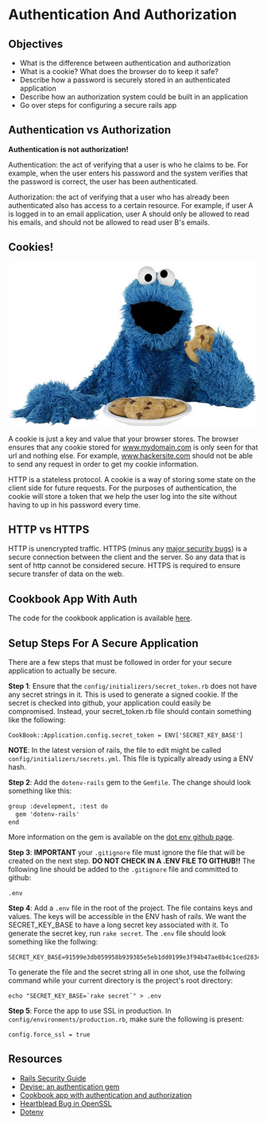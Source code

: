 # Authentication And Authorization

## Objectives

* What is the difference between authentication and authorization
* What is a cookie?  What does the browser do to keep it safe?
* Describe how a password is securely stored in an authenticated application
* Describe how an authorization system could be built in an application
* Go over steps for configuring a secure rails app


## Authentication vs Authorization

__Authentication is not authorization!__  

Authentication: the act of verifying that a user is who he claims to be.  For example, when the user enters his password and the system verifies that the password is correct, the user has been authenticated.

Authorization: the act of verifying that a user who has already been authenticated also has access to a certain resource.  For example, if user A is logged  in to an email application, user A should only be allowed to read his emails, and should not be allowed to read user B's emails.


## Cookies!
![Cookie Monster](cookie_monster.jpg "Cookie Monster")

A cookie is just a key and value that your browser stores.  The browser ensures that any cookie stored for www.mydomain.com is only seen for that url and nothing else.  For example, www.hackersite.com should not be able to send any request in order to get my cookie information.

HTTP is a stateless protocol. A cookie is a way of storing some state on the client side for future requests.  For the purposes of authentication, the cookie will store a token that we help the user log into the site without having to up in his password every time.

## HTTP vs HTTPS

HTTP is unencrypted traffic.  HTTPS (minus any [major security bugs](http://blog.existentialize.com/diagnosis-of-the-openssl-heartbleed-bug.html)) is a secure connection between the client and the server.  So any data that is sent of http cannot be considered secure.  HTTPS is required to ensure secure transfer of data on the web.

## Cookbook App With Auth

The code for the cookbook application is available [here](https://github.com/wdi-sf-march-2014/cook_book_with_authentication_and_authorization).

## Setup Steps For A Secure Application

There are a few steps that must be followed in order for your secure application to actually be secure.

__Step 1__: Ensure that the ```config/initializers/secret_token.rb``` does not have any secret strings in it.  This is used to generate a signed cookie.  If the secret is checked into github, your application could easily be compromised.  Instead, your secret_token.rb file should contain something like the following:

```
CookBook::Application.config.secret_token = ENV['SECRET_KEY_BASE']
```

__NOTE__: In the latest version of rails, the file to edit might be called ```config/initializers/secrets.yml```.  This file is typically already using a ENV hash.

__Step 2__: Add the ```dotenv-rails``` gem to the ```Gemfile```.  The change should look something like this:

```
group :development, :test do
  gem 'dotenv-rails'
end
```

More information on the gem is available on the [dot env github page](https://github.com/bkeepers/dotenv).

__Step 3__: __IMPORTANT__ your 	```.gitignore``` file must ignore the file  that will be created on the next step.  __DO NOT CHECK IN A .ENV FILE TO GITHUB!!__  The following line should be added to the ```.gitignore``` file and committed to github:

```
.env
```

__Step 4__: Add a ```.env``` file in the root of the project.  The file contains keys and values.  The keys will be accessible in the ENV hash of rails.  We want the SECRET_KEY_BASE to have a long secret key associated with it.  To generate the secret key, run ```rake secret```.  The ```.env``` file should look something like the follwing:

```
SECRET_KEY_BASE=91599e3db059958b939385e5eb1dd0199e3f94b47ae8b4c1ced283472f0e0f31a5ba1f99bbdc79fd8c9a1f2c1495f181b025f7d3eb39e65c72044500e4f047aa
```

To generate the file and the secret string all in one shot, use the follwing command while your current directory is the project's root directory:

```
echo "SECRET_KEY_BASE=`rake secret`" > .env
```

__Step 5__: Force the app to use SSL in production.  In ```config/environments/production.rb```, make sure the following is present:

```
config.force_ssl = true
```

## Resources

* [Rails Security Guide](http://guides.rubyonrails.org/security.html)
* [Devise: an authentication gem](https://github.com/plataformatec/devise)
* [Cookbook app with authentication and authorization](https://github.com/wdi-sf-march-2014/cook_book_with_authentication_and_authorization)
* [Heartblead Bug in OpenSSL](http://blog.existentialize.com/diagnosis-of-the-openssl-heartbleed-bug.html)
* [Dotenv](https://github.com/bkeepers/dotenv)